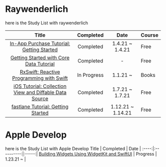 # Raywenderlich

here is the Study List with raywenderlich 

Title  | Completed | Date | Course
:----:|:--------:|:-----:|:----|
[In-App Purchase Tutorial: Getting Started](https://www.raywenderlich.com/5456-in-app-purchase-tutorial-getting-started) | Completed | 1.4.21 ~ 1.4.21 | Free
[Getting Started with Core Data Tutorial](https://www.raywenderlich.com/7569-getting-started-with-core-data-tutorial) | Completed | - | Free
[RxSwift: Reactive Programming with Swift](https://www.notion.so/odyflame/RxSwift-Reactive-Programming-with-Swift-45a7d7dff9464e309040aeea52e82f3e) | In Progress | 1.1.21 ~ | Books
[iOS Tutorial: Collection View and Diffable Data Source](https://www.raywenderlich.com/8241072-ios-tutorial-collection-view-and-diffable-data-source) | Completed | 1.7.21 ~ 1.7.21 | Free
[fastlane Tutorial: Getting Started](https://www.raywenderlich.com/233168-fastlane-tutorial-getting-started) | Completed | 1.12.21 ~ 1.14.21 | Free

# Apple Develop

here is the Study List with Apple Develop
Title  | Completed | Date |
:----:|:----------:|:-----:|
[Building Widgets Using WidgetKit and SwiftUI](https://developer.apple.com/documentation/widgetkit/building_widgets_using_widgetkit_and_swiftui) | Progress | 1.23.21 ~ |
